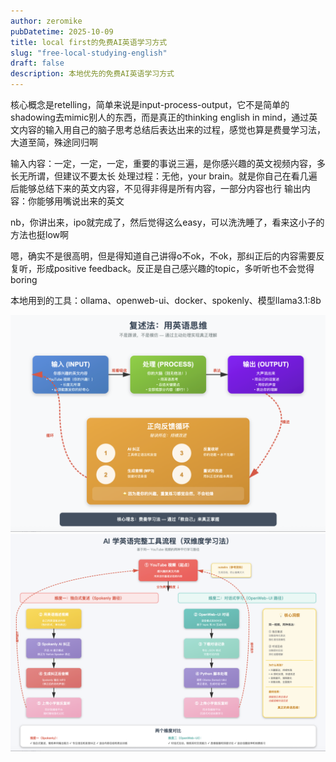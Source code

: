 ```yaml
---
author: zeromike
pubDatetime: 2025-10-09
title: local first的免费AI英语学习方式
slug: "free-local-studying-english"
draft: false
description: 本地优先的免费AI英语学习方式
---
```


核心概念是retelling，简单来说是input-process-output，它不是简单的shadowing去mimic别人的东西，而是真正的thinking english in mind，通过英文内容的输入用自己的脑子思考总结后表达出来的过程，感觉也算是费曼学习法，大道至简，殊途同归啊

输入内容：一定，一定，一定，重要的事说三遍，是你感兴趣的英文视频内容，多长无所谓，但建议不要太长
处理过程：无他，your brain。就是你自己在看几遍后能够总结下来的英文内容，不见得非得是所有内容，一部分内容也行
输出内容：你能够用嘴说出来的英文

nb，你讲出来，ipo就完成了，然后觉得这么easy，可以洗洗睡了，看来这小子的方法也挺low啊

嗯，确实不是很高明，但是得知道自己讲得o不ok，不ok，那纠正后的内容需要反复听，形成positive feedback。反正是自己感兴趣的topic，多听听也不会觉得boring

本地用到的工具：ollama、openweb-ui、docker、spokenly、模型llama3.1:8b

![local-first-retelling](../../assets/english/local-first-retelling.png)
![local-first-structure](../../assets/english/local-first-structure.png)
